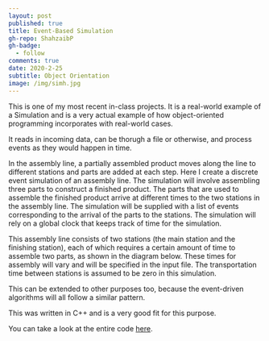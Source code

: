```yaml
---
layout: post
published: true
title: Event-Based Simulation
gh-repo: ShahzaibP
gh-badge:
  - follow
comments: true
date: 2020-2-25
subtitle: Object Orientation
image: /img/simh.jpg
---
```

This is one of my most recent in-class projects. It is a real-world example of a Simulation and is a very actual example of how object-oriented programming incorporates with real-world cases.

It reads in incoming data, can be thorugh a file or otherwise, and process events as they would happen in time.

In the assembly line, a partially assembled product moves along the line to different stations and parts are added at each step. Here I create a discrete event simulation of an assembly line. The simulation will involve assembling three parts to construct a finished product. The parts that are used to assemble the finished product arrive at different times to the two stations in the assembly line. The simulation will be supplied with a list of events corresponding to the arrival of the parts to the stations. The simulation will rely on a global clock that keeps track of time for the simulation.

This assembly line consists of two stations (the main station and the finishing station), each of which requires a certain amount of time to assemble two parts, as shown in the diagram below. These times for assembly will vary and will be specified in the input file. The transportation time between stations is assumed to be zero in this simulation.

This can be extended to other purposes too, because the event-driven algorithms will all follow a similar pattern.

This was written in C++ and is a very good fit for this purpose.

You can take a look at the entire code [here](https://github.com/ShahzaibP/sim.h).
